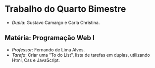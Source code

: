 # Trabalho do Quarto Bimestre
- *Dupla*: Gustavo Camargo e Carla Christina.
## Matéria: Programação Web I
- *Professor*: Fernando de Lima Alves.
- *Tarefa*: Criar uma "To do List", lista de tarefas em duplas, utilizando Html, Css e JavaScript.

